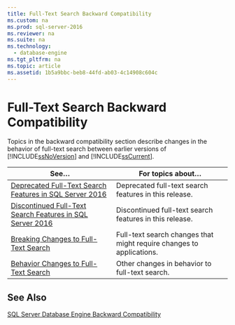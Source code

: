 ```yaml
---
title: Full-Text Search Backward Compatibility
ms.custom: na
ms.prod: sql-server-2016
ms.reviewer: na
ms.suite: na
ms.technology: 
  - database-engine
ms.tgt_pltfrm: na
ms.topic: article
ms.assetid: 1b5a9bbc-beb8-44fd-ab03-4c14908c604c
---
```

# Full-Text Search Backward Compatibility
  Topics in the backward compatibility section describe changes in the behavior of full\-text search between earlier versions of [!INCLUDE[ssNoVersion](../../Token/Other/ssNoVersion_md.md)] and [!INCLUDE[ssCurrent](../../Token/Other/ssCurrent_md.md)].  
  
|See…|For topics about…|  
|----------|-----------------------|  
|[Deprecated Full-Text Search Features in SQL Server 2016](../../Topics/TopicNameNotContainA/Deprecated-Full-Text-Search-Features-in-SQL-Server-2016.md)|Deprecated full\-text search features in this release.|  
|[Discontinued Full-Text Search Features in SQL Server 2016](../../Topics/TopicNameNotContainA/Discontinued-Full-Text-Search-Features-in-SQL-Server-2016.md)|Discontinued full\-text search features in this release.|  
|[Breaking Changes to Full-Text Search](../../Topics/TopicNameNotContainA/Breaking-Changes-to-Full-Text-Search.md)|Full\-text search changes that might require changes to applications.|  
|[Behavior Changes to Full-Text Search](../../Topics/TopicNameNotContainA/Behavior-Changes-to-Full-Text-Search.md)|Other changes in behavior to full\-text search.|  
  
## See Also  
 [SQL Server Database Engine Backward Compatibility](../../Topics/TopicNameNotContainA/SQL-Server-Database-Engine-Backward-Compatibility.md)  
  
  